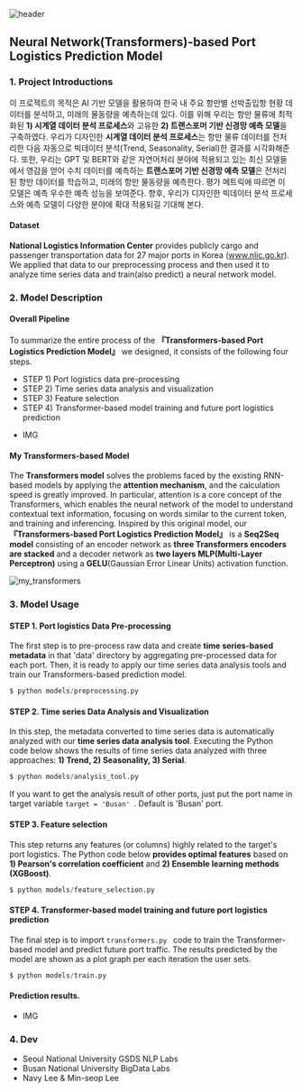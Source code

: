 ![header](https://capsule-render.vercel.app/api?type=waving&color=gradient&height=300&section=header&text=%20ROK%20Port%20Logistics%20Forecast&fontColor=317589&fontSize=60)


## Neural Network(Transformers)-based Port Logistics Prediction Model 

### 1. Project Introductions

이 프로젝트의 목적은 AI 기반 모델을 활용하여 한국 내 주요 항만별 선박출입항 현황 데이터를 분석하고, 미래의 물동량을 예측하는데 있다. 이를 위해 우리는 항만 물류에 최적화된 **1)  시계열 데이터 분석 프로세스**와 고유한 **2) 트랜스포머 기반 신경망 예측 모델**을 구축하였다. 우리가 디자인한 **시계열 데이터 분석 프로세스**는 항만 물류 데이터를 전처리한 다음 자동으로 빅데이터 분석(Trend, Seasonality, Serial)한 결과를 시각화해준다. 또한, 우리는 GPT 및 BERT와 같은 자연어처리 분야에 적용되고 있는 최신 모델들에서 영감을 얻어 수치 데이터를 예측하는 **트랜스포머 기반 신경망 예측 모델**은 전처리된 항만 데이터를 학습하고, 미래의 항만 물동량을 예측한다. 평가 메트릭에 따르면 이 모델은 예측 우수한 예측 성능을 보여준다. 향후, 우리가 디자인한 빅데이터 분석 프로세스와 예측 모델이 다양한 분야에 확대 적용되길 기대해 본다.

#### Dataset
**National Logistics Information Center** provides publicly cargo and passenger transportation data for 27 major ports in Korea (www.nlic.go.kr). We applied that data to our preprocessing process and then used it to analyze time series data and train(also predict) a neural network model. 


### 2. Model Description

#### Overall Pipeline
To summarize the entire process of the **『Transformers-based Port Logistics Prediction Model』** we designed, it consists of the following four steps.
  - STEP 1) Port logistics data pre-processing
  - STEP 2) Time series data analysis and visualization
  - STEP 3) Feature selection
  - STEP 4) Transformer-based model training and future port logistics prediction

+ IMG

#### My Transformers-based Model

The **Transformers model** solves the problems faced by the existing RNN-based models by applying the **attention mechanism**, and the calculation speed is greatly improved.  In particular, attention is a core concept of the Transformers, which enables the neural network of the model to understand contextual text information, focusing on words similar to the current token, and training and inferencing. Inspired by this original model, our **『Transformers-based Port Logistics Prediction Model』** is a **Seq2Seq model** consisting of an encoder network as **three Transformers encoders are stacked** and a decoder network as **two layers MLP(Multi-Layer Perceptron)** using a **GELU**(Gaussian Error Linear Units) activation function.

![my_transformers](https://user-images.githubusercontent.com/105137667/234526953-1165f18c-b57a-4979-abad-bda6c8af7f9e.jpg)

### 3. Model Usage

#### STEP 1. Port logistics Data Pre-processing
The first step is to pre-process raw data and create **time series-based metadata** in that 'data' directory by aggregating pre-processed data for each port. Then, it is ready to apply our time series data analysis tools and train our Transformers-based prediction model.

```python
$ python models/preprocessing.py
```

#### STEP 2. Time series Data Analysis and Visualization
In this step, the metadata converted to time series data is automatically analyzed with our **time series data analysis tool**. Executing the Python code below shows the results of time series data analyzed with three approaches: **1) Trend, 2) Seasonality, 3) Serial**.

 ```python
$ python models/analysis_tool.py
```

If you want to get the analysis result of other ports, just put the port name in target variable ```target = 'Busan' ```. Default is 'Busan' port.

#### STEP 3. Feature selection
This step returns any features (or columns) highly related to the target's port logistics. The Python code below **provides optimal features** based on **1) Pearson's correlation coefficient** and **2) Ensemble learning methods (XGBoost)**.

 ```python
$ python models/feature_selection.py
```

#### STEP 4. Transformer-based model training and future port logistics prediction
The final step is to import ```transformers.py ``` code to train the Transformer-based model and predict future port traffic. The results predicted by the model are shown as a plot graph per each iteration the user sets.

 ```python
$ python models/train.py
```

#### Prediction results.

+ IMG

### 4. Dev
  - Seoul National University GSDS NLP Labs
  - Busan National University BigData Labs
  - Navy Lee & Min-seop Lee
